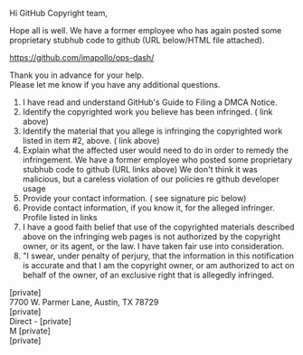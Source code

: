 Hi GitHub Copyright team,

Hope all is well. We have a former employee who has again posted some proprietary stubhub code to github (URL below/HTML file attached).

https://github.com/imapollo/ops-dash/

Thank you in advance for your help.  
Please let me know if you have any additional questions.

1. I have read and understand GitHub's Guide to Filing a DMCA Notice.  
2. Identify the copyrighted work you believe has been infringed. ( link above)  
3. Identify the material that you allege is infringing the copyrighted work listed in item #2, above. ( link above)  
4. Explain what the affected user would need to do in order to remedy the infringement. We have a former employee who posted some proprietary stubhub code to github (URL links above) We don't think it was malicious, but a careless violation of our policies re github developer usage  
5. Provide your contact information. ( see signature pic below)  
6. Provide contact information, if you know it, for the alleged infringer. Profile listed in links  
7. I have a good faith belief that use of the copyrighted materials described above on the infringing web pages is not authorized by the copyright owner, or its agent, or the law. I have taken fair use into consideration.  
8. "I swear, under penalty of perjury, that the information in this notification is accurate and that I am the copyright owner, or am authorized to act on behalf of the owner, of an exclusive right that is allegedly infringed.

[private]  
7700 W. Parmer Lane, Austin, TX 78729  
[private]  
Direct - [private]  
M [private]  
[private]
